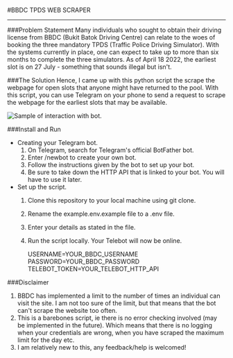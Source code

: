 #BBDC TPDS WEB SCRAPER 
***

###Problem Statement
Many individuals who sought to obtain their driving license from BBDC (Bukit Batok Driving Centre)
can relate to the woes of booking the three mandatory 
TPDS (Traffic Police Driving Simulator). With the systems currently in place, one can expect to take up to more than
six months to complete the three simulators. As of April 18 2022, the earliest slot is on 27 July - something that 
sounds illegal but isn't.

###The Solution
Hence, I came up with this python script the scrape the webpage for open slots that anyone might have returned to the pool. 
With this script, you can use Telegram on your phone to send a request to scrape the webpage for the earliest slots that may be available.

![Sample of interaction with bot.](/message.PNG)

###Install and Run
- Creating your Telegram bot.
  1. On Telegram, search for Telegram's official BotFather bot.
  2. Enter /newbot to create your own bot.
  3. Follow the instructions given by the bot to set up your bot.
  4. Be sure to take down the HTTP API that is linked to your bot. You will have to use it later.
- Set up the script.
  1. Clone this repository to your local machine using git clone.
  2. Rename the example.env.example file to a .env file.
  3. Enter your details as stated in the file.
  4. Run the script locally. Your Telebot will now be online.
  
  
     USERNAME=YOUR_BBDC_USERNAME
     PASSWORD=YOUR_BBDC_PASSWORD
     TELEBOT_TOKEN=YOUR_TELEBOT_HTTP_API

###Disclaimer
1. BBDC has implemented a limit to the number of times an individual can visit the site. I am not too sure 
of the limit, but that means that the bot can't scrape the website too often.
2. This is a barebones script, ie there is no error checking involved (may be implemented in the future). Which means 
that there is no logging when your credentials are wrong, when you have scraped the maximum limit for the day etc.
3. I am relatively new to this, any feedback/help is welcomed!